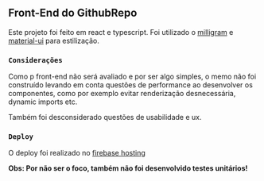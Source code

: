 ## Front-End do GithubRepo

Este projeto foi feito em react e typescript. Foi utilizado o [milligram](https://milligram.io/) e [material-ui](https://material-ui.com/pt/) para estilização.

### `Considerações`

Como p front-end não será avaliado e por ser algo simples, o memo não foi construído levando em conta questões de performance ao desenvolver os componentes, como por exemplo evitar renderização desnecessária, dynamic imports etc.

Também foi desconsiderado questões de usabilidade e ux.

### `Deploy`

O deploy foi realizado no [firebase hosting](https://firebase.google.com/docs/hosting?hl=pt-br)

**Obs: Por não ser o foco, também não foi desenvolvido testes unitários!**
